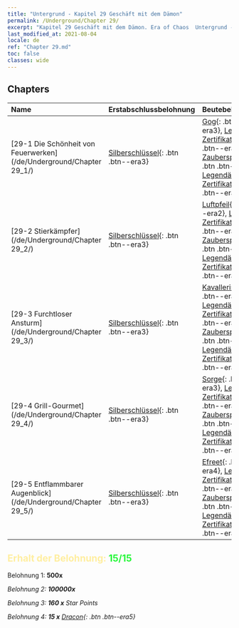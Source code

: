 ```yaml
---
title: "Untergrund - Kapitel 29 Geschäft mit dem Dämon"
permalink: /Underground/Chapter 29/
excerpt: "Kapitel 29 Geschäft mit dem Dämon. Era of Chaos  Untergrund - Kapitel 29. Geschäft mit dem Dämon"
last_modified_at: 2021-08-04
locale: de
ref: "Chapter 29.md"
toc: false
classes: wide
---
```


## Chapters

  | Name |  Erstabschlussbelohnung | Beutebelohnung |
  |:------------|:------------|:------------| 
  | [29-1  Die Schönheit von Feuerwerken](/de/Underground/Chapter 29_1/) | [Silberschlüssel](/ItemsDE/con_693/){: .btn .btn--era3} | [Gog](/ItemsDE/unt_227/){: .btn .btn--era3}, [Legendäres Zertifikat +5](/ItemsDE/mat_102/){: .btn .btn--era5}, [Zauberspruchrollen](/ItemsDE/con_694/){: .btn .btn--era3}, [Legendäres Zertifikat +5](/ItemsDE/mat_102/){: .btn .btn--era5} |
  | [29-2  Stierkämpfer](/de/Underground/Chapter 29_2/) | [Silberschlüssel](/ItemsDE/con_693/){: .btn .btn--era3} | [Luftpfeil](/ItemsDE/her_449/){: .btn .btn--era2}, [Legendäres Zertifikat +5](/ItemsDE/mat_102/){: .btn .btn--era5}, [Zauberspruchrollen](/ItemsDE/con_694/){: .btn .btn--era3}, [Legendäres Zertifikat +5](/ItemsDE/mat_102/){: .btn .btn--era5} |
  | [29-3  Furchtloser Ansturm](/de/Underground/Chapter 29_3/) | [Silberschlüssel](/ItemsDE/con_693/){: .btn .btn--era3} | [Kavallerist](/ItemsDE/unt_195/){: .btn .btn--era4}, [Legendäres Zertifikat +5](/ItemsDE/mat_102/){: .btn .btn--era5}, [Zauberspruchrollen](/ItemsDE/con_694/){: .btn .btn--era3}, [Legendäres Zertifikat +5](/ItemsDE/mat_102/){: .btn .btn--era5} |
  | [29-4  Grill-Gourmet](/de/Underground/Chapter 29_4/) | [Silberschlüssel](/ItemsDE/con_693/){: .btn .btn--era3} | [Sorge](/ItemsDE/her_458/){: .btn .btn--era3}, [Legendäres Zertifikat +5](/ItemsDE/mat_102/){: .btn .btn--era5}, [Zauberspruchrollen](/ItemsDE/con_694/){: .btn .btn--era3}, [Legendäres Zertifikat +5](/ItemsDE/mat_102/){: .btn .btn--era5} |
  | [29-5  Entflammbarer Augenblick](/de/Underground/Chapter 29_5/) | [Silberschlüssel](/ItemsDE/con_693/){: .btn .btn--era3} | [Efreet](/ItemsDE/unt_231/){: .btn .btn--era4}, [Legendäres Zertifikat +5](/ItemsDE/mat_102/){: .btn .btn--era5}, [Zauberspruchrollen](/ItemsDE/con_694/){: .btn .btn--era3}, [Legendäres Zertifikat +5](/ItemsDE/mat_102/){: .btn .btn--era5} |


## <span style="color: #ffeea0">Erhalt der Belohnung: </span><span style="color: #27f73a">15/15</span>

 Belohnung 1:  **500x** <i class="fas fa-gem"/>

 Belohnung 2:  **100000x** <i class="fas fa-coins"/>

 Belohnung 3: **160 x** Star Points

 Belohnung 4: **15 x** [Dracon](/ItemsDE/her_387/){: .btn .btn--era5}

